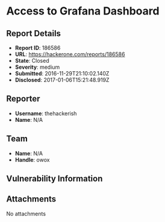 # Access to Grafana Dashboard

## Report Details
- **Report ID**: 186586
- **URL**: https://hackerone.com/reports/186586
- **State**: Closed
- **Severity**: medium
- **Submitted**: 2016-11-29T21:10:02.140Z
- **Disclosed**: 2017-01-06T15:21:48.919Z

## Reporter
- **Username**: thehackerish
- **Name**: N/A

## Team
- **Name**: N/A
- **Handle**: owox

## Vulnerability Information


## Attachments
No attachments
